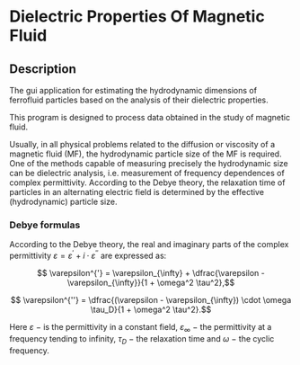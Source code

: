 # Dielectric Properties Of Magnetic Fluid

## Description

The gui application for estimating the hydrodynamic dimensions of ferrofluid particles based on the analysis of their dielectric properties.

This program is designed to process data obtained in the study of magnetic fluid.

Usually, in all physical problems related to the diffusion or viscosity of a magnetic fluid (MF), the hydrodynamic particle size of the MF is required. One of the methods capable of measuring precisely the hydrodynamic size can be dielectric analysis, i.e. measurement of frequency dependences of complex permittivity. According to the Debye theory, the relaxation time of particles in an alternating electric field is determined by the effective (hydrodynamic) particle size.

### Debye formulas
According to the Debye theory, the real and imaginary parts of the complex permittivity $\varepsilon = \varepsilon^{'} + i \cdot \varepsilon^{''}$ are expressed as:

$$ \varepsilon^{'} = \varepsilon_{\infty} + \dfrac{\varepsilon - \varepsilon_{\infty}}{1 + \omega^2 \tau^2},$$

$$ \varepsilon^{''} = \dfrac{(\varepsilon - \varepsilon_{\infty}) \cdot \omega \tau_D}{1 + \omega^2 \tau^2}.$$

Here $\varepsilon$ $-$ is the permittivity in a constant field,  $\varepsilon_{\infty}$ $-$ the permittivity at a frequency tending to infinity, $\tau_D$ $-$ the relaxation time and $\omega$ $-$ the cyclic frequency.